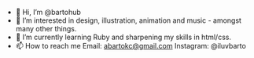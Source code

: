 - 👋 Hi, I’m @bartohub
- 👀 I’m interested in design, illustration, animation and music - amongst many other things.
- 🌱 I’m currently learning Ruby and sharpening my skills in html/css.
- 📫 How to reach me Email: abartokc@gmail.com Instagram: @iluvbarto

<!---
bartohub/bartohub is a ✨ special ✨ repository because its `README.md` (this file) appears on your GitHub profile.
You can click the Preview link to take a look at your changes.
--->
